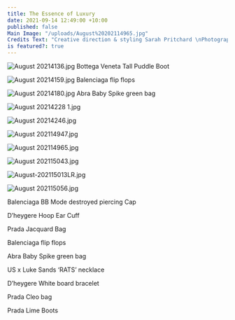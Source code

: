 ```yaml
---
title: The Essence of Luxury
date: 2021-09-14 12:49:00 +10:00
published: false
Main Image: "/uploads/August%20202114965.jpg"
Credits Text: "Creative direction & styling Sarah Pritchard \nPhotography Lauren Bamford "
is featured?: true
---
```


![August 20214136.jpg](/uploads/August%2020214136.jpg)
Bottega Veneta Tall Puddle Boot


![August 20214159.jpg](/uploads/August%2020214159.jpg)
Balenciaga flip flops

![August 20214180.jpg](/uploads/August%2020214180.jpg)
Abra Baby Spike green bag

![August 20214228 1.jpg](/uploads/August%2020214228%201.jpg)

![August 20214246.jpg](/uploads/August%2020214246.jpg)

![August 202114947.jpg](/uploads/August%20202114947.jpg)

![August 202114965.jpg](/uploads/August%20202114965.jpg)

![August 202115043.jpg](/uploads/August%20202115043.jpg)

![August-202115013LR.jpg](/uploads/August-202115013LR.jpg)

![August 202115056.jpg](/uploads/August%20202115056.jpg)


Balenciaga BB Mode destroyed piercing Cap 

D’heygere Hoop Ear Cuff 

Prada Jacquard Bag

Balenciaga flip flops 

Abra Baby Spike green bag 

US x Luke Sands ‘RATS’ necklace

D’heygere White board bracelet 

Prada Cleo bag 

Prada Lime Boots
